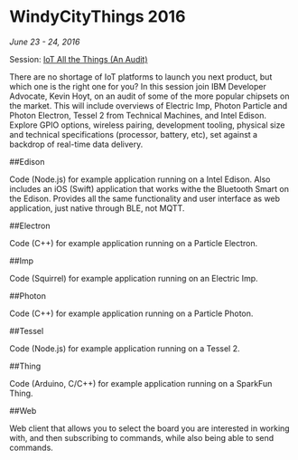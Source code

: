 # WindyCityThings 2016

*June 23 - 24, 2016*

Session: [IoT All the Things (An Audit)](https://windycitythings.com/schedule/#iot-all-the-things-an-audit)

There are no shortage of IoT platforms to launch you next product, but which one is the right one for you? In this session join IBM Developer Advocate, Kevin Hoyt, on an audit of some of the more popular chipsets on the market. This will include overviews of Electric Imp, Photon Particle and Photon Electron, Tessel 2 from Technical Machines, and Intel Edison. Explore GPIO options, wireless pairing, development tooling, physical size and technical specifications (processor, battery, etc), set against a backdrop of real-time data delivery.

##Edison

Code (Node.js) for example application running on a Intel Edison.  Also includes an iOS (Swift) application that works withe the Bluetooth Smart on the Edison.  Provides all the same functionality and user interface as web application, just native through BLE, not MQTT.

##Electron

Code (C++) for example application running on a Particle Electron.

##Imp

Code (Squirrel) for example application running on an Electric Imp.

##Photon

Code (C++) for example application running on a Particle Photon.

##Tessel

Code (Node.js) for example application running on a Tessel 2.

##Thing

Code (Arduino, C/C++) for example application running on a SparkFun Thing.

##Web

Web client that allows you to select the board you are interested in working with, and then subscribing to commands, while also being able to send commands.
